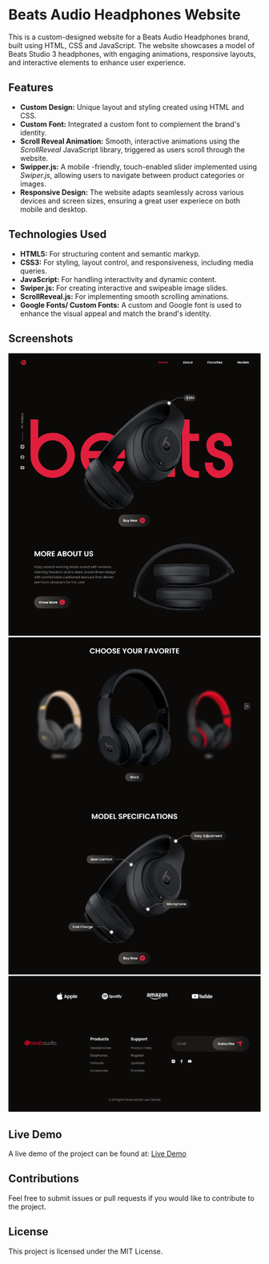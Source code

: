 # Beats Audio Headphones Website

This is a custom-designed website for a Beats Audio Headphones brand, built using HTML, CSS and JavaScript. The website showcases a model of Beats Studio 3 headphones, with engaging animations, responsive layouts, and interactive elements to enhance user experience.

## Features

- **Custom Design:** Unique layout and styling created using HTML and CSS.
- **Custom Font:** Integrated a custom font to complement the brand's identity.
- **Scroll Reveal Animation:** Smooth, interactive animations using the _ScrollReveal_ JavaScript library, triggered as users scroll through the website.
- **Swipper.js:** A mobile -friendly, touch-enabled slider implemented using _Swiper.js_, allowing users to navigate between product categories or images.
- **Responsive Design:** The website adapts seamlessly across various devices and screen sizes, ensuring a great user experiece on both mobile and desktop.

## Technologies Used

- **HTML5:** For structuring content and semantic markyp.
- **CSS3:** For styling, layout control, and responsiveness, including media queries.
- **JavaScript:** For handling interactivity and dynamic content.
- **Swiper.js:** For creating interactive and swipeable image slides.
- **ScrollReveal.js:** For implementing smooth scrolling aminations.
- **Google Fonts/ Custom Fonts:** A custom and Google font is used to enhance the visual appeal and match the brand's identity.

## Screenshots

![Alt Text](/assets/imgs/beats%20home%20page.png)
![Alt Text](/assets/imgs/beats%20models.png)
![Alt Text](/assets/imgs/beats%20footer.png)

## Live Demo

A live demo of the project can be found at: [Live Demo](https://beats-audio-headphones.netlify.app/)

## Contributions

Feel free to submit issues or pull requests if you would like to contribute to the project.

## License

This project is licensed under the MIT License.
